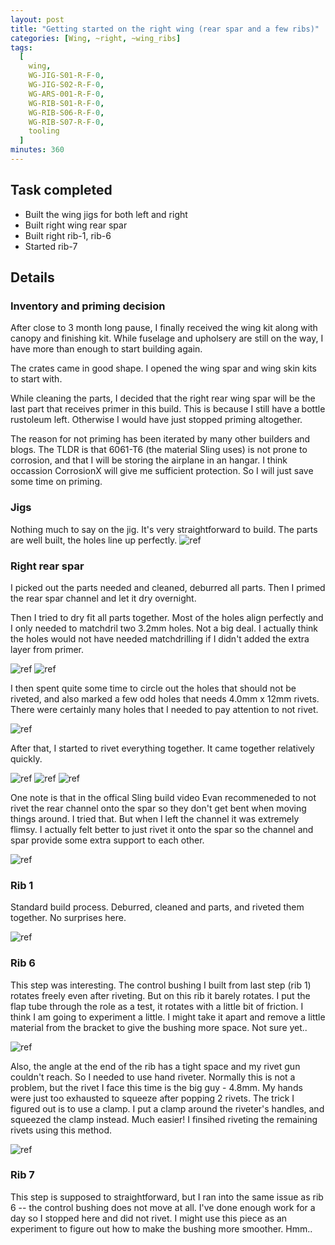```yaml
---
layout: post
title: "Getting started on the right wing (rear spar and a few ribs)"
categories: [Wing, ~right, ~wing_ribs]
tags:
  [
    wing,
    WG-JIG-S01-R-F-0,
    WG-JIG-S02-R-F-0,
    WG-ARS-001-R-F-0,
    WG-RIB-S01-R-F-0,
    WG-RIB-S06-R-F-0,
    WG-RIB-S07-R-F-0,
    tooling
  ]
minutes: 360
---
```


## Task completed

- Built the wing jigs for both left and right
- Built right wing rear spar
- Built right rib-1, rib-6
- Started rib-7

## Details

### Inventory and priming decision

After close to 3 month long pause, I finally received the wing kit along with canopy and finishing kit. While fuselage and upholsery are still on the way, I have more than enough to start building again.

The crates came in good shape. I opened the wing spar and wing skin kits to start with.

While cleaning the parts, I decided that the right rear wing spar will be the last part that receives primer in this build. This is because I still have a bottle rustoleum left. Otherwise I would have just stopped priming altogether.

The reason for not priming has been iterated by many other builders and blogs. The TLDR is that 6061-T6 (the material Sling uses) is not prone to corrosion, and that I will be storing the airplane in an hangar. I think occassion CorrosionX will give me sufficient protection. So I will just save some time on priming.

### Jigs

Nothing much to say on the jig. It's very straightforward to build. The parts are well built, the holes line up perfectly.
![ref](/assets/img/20240527/jig.jpg)

### Right rear spar

I picked out the parts needed and cleaned, deburred all parts. Then I primed the rear spar channel and let it dry overnight.

Then I tried to dry fit all parts together. Most of the holes align perfectly and I only needed to matchdril two 3.2mm holes. Not a big deal. I actually think the holes would not have needed matchdrilling if I didn't added the extra layer from primer.

![ref](/assets/img/20240527/spar_root.jpg)
![ref](/assets/img/20240527/spar_root_2.jpg)

I then spent quite some time to circle out the holes that should not be riveted, and also marked a few odd holes that needs 4.0mm x 12mm rivets. There were certainly many holes that I needed to pay attention to not rivet.

![ref](/assets/img/20240527/spar_markings.jpg)

After that, I started to rivet everything together. It came together relatively quickly.

![ref](/assets/img/20240527/spar_extension.jpg)
![ref](/assets/img/20240527/channel_extension.jpg)
![ref](/assets/img/20240527/spar_hole.jpg)

One note is that in the offical Sling build video Evan recommeneded to not rivet the rear channel onto the spar so they don't get bent when moving things around. I tried that. But when I left the channel it was extremely flimsy. I actually felt better to just rivet it onto the spar so the channel and spar provide some extra support to each other.

![ref](/assets/img/20240527/spar_channel.jpg)

### Rib 1

Standard build process. Deburred, cleaned and parts, and riveted them together. No surprises here.

![ref](/assets/img/20240527/rib1.jpg)

### Rib 6

This step was interesting. The control bushing I built from last step (rib 1) rotates freely even after riveting. But on this rib it barely rotates. I put the flap tube through the role as a test, it rotates with a little bit of friction. I think I am going to experiment a little. I might take it apart and remove a little material from the bracket to give the bushing more space. Not sure yet..

![ref](/assets/img/20240527/busing_tight.jpeg)

Also, the angle at the end of the rib has a tight space and my rivet gun couldn't reach. So I needed to use hand riveter. Normally this is not a problem, but the rivet I face this time is the big guy - 4.8mm. My hands were just too exhausted to squeeze after popping 2 rivets. The trick I figured out is to use a clamp. I put a clamp around the riveter's handles, and squeezed the clamp instead. Much easier! I finsihed riveting the remaining rivets using this method.

![ref](/assets/img/20240527/clamp.jpg)

### Rib 7

This step is supposed to straightforward, but I ran into the same issue as rib 6 -- the control bushing does not move at all. I've done enough work for a day so I stopped here and did not rivet. I might use this piece as an experiment to figure out how to make the bushing more smoother. Hmm..
